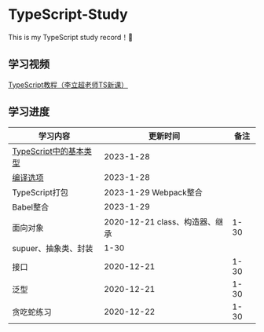 # TypeScript-Study
This is my TypeScript study record！🥳
## 学习视频
[TypeScript教程（李立超老师TS新课）](https://www.bilibili.com/video/BV1Xy4y1v7S2/)

## 学习进度

学习内容  | 更新时间  | 备注
 ---- | ----- | ------ 
[TypeScript中的基本类型](https://github.com/xwAccount/TypeScript-Study/tree/1-BasicType) |	2023-1-28	
[编译选项](https://github.com/xwAccount/TypeScript-Study/tree/2-compileOption)	| 2023-1-28	
TypeScript打包	| 2023-1-29	Webpack整合
Babel整合 | 2023-1-29
面向对象 |	2020-12-21	class、构造器、继承 | 1-30
supuer、抽象类、封装 |1-30
接口	|2020-12-21	| 1-30
泛型	| 2020-12-21	| 1-30
贪吃蛇练习	| 2020-12-22 | 1-30
